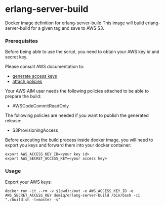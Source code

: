 # erlang-server-build

Docker image definition for erlang-server-build
This image will build erlang-server-build for a given tag and save to AWS S3.

### Prerequisites

Before being able to use the script, you need to obtain your AWS key id and secret key.

Please consult AWS documentation to:
  * [generate access keys](http://docs.aws.amazon.com/IAM/latest/UserGuide/id_credentials_access-keys.html)
  * [attach policies](http://docs.aws.amazon.com/IAM/latest/UserGuide/access_policies_manage.html)

Your AWS AIM user needs the following policies attached to be able to prepare the build:
  * AWSCodeCommitReadOnly

The following policies are needed if you want to publish the generated release:
  * S3ProvisioningAccess

Before executing the build process inside docker image, you will need to export you keys and forward them into your docker container:

```shell
export AWS_ACCESS_KEY_ID=<your key id>
export AWS_SECRET_ACCESS_KEY=<your access key>
```

### Usage

Export your AWS keys:

```shell
docker run -it --rm -v $(pwd):/out -e AWS_ACCESS_KEY_ID -e AWS_SECRET_ACCESS_KEY domiq/erlang-server-build /bin/bash -ci "./build.sh -t=master -s"
```

